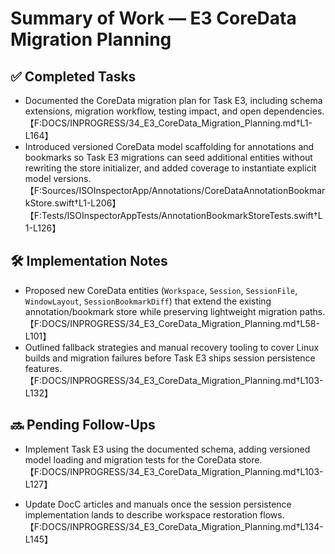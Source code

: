 # Summary of Work — E3 CoreData Migration Planning

## ✅ Completed Tasks

- Documented the CoreData migration plan for Task E3, including schema extensions, migration workflow, testing impact,
  and open dependencies.【F:DOCS/INPROGRESS/34_E3_CoreData_Migration_Planning.md†L1-L164】
- Introduced versioned CoreData model scaffolding for annotations and bookmarks so Task E3 migrations can seed
  additional entities without rewriting the store initializer, and added coverage to instantiate explicit model
  versions.【F:Sources/ISOInspectorApp/Annotations/CoreDataAnnotationBookmarkStore.swift†L1-L206】【F:Tests/ISOInspectorAppTests/AnnotationBookmarkStoreTests.swift†L1-L126】

## 🛠 Implementation Notes

- Proposed new CoreData entities (`Workspace`, `Session`, `SessionFile`, `WindowLayout`, `SessionBookmarkDiff`) that extend the existing annotation/bookmark store while preserving lightweight migration paths.【F:DOCS/INPROGRESS/34_E3_CoreData_Migration_Planning.md†L58-L101】
- Outlined fallback strategies and manual recovery tooling to cover Linux builds and migration failures before Task E3
  ships session persistence features.【F:DOCS/INPROGRESS/34_E3_CoreData_Migration_Planning.md†L103-L132】

## 🔜 Pending Follow-Ups

- Implement Task E3 using the documented schema, adding versioned model loading and migration tests for the CoreData
  store.【F:DOCS/INPROGRESS/34_E3_CoreData_Migration_Planning.md†L103-L127】

- Update DocC articles and manuals once the session persistence implementation lands to describe workspace restoration
  flows.【F:DOCS/INPROGRESS/34_E3_CoreData_Migration_Planning.md†L134-L145】

